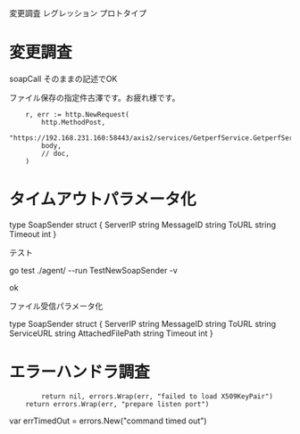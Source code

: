 変更調査
レグレッション
プロトタイプ

# 変更調査

soapCall そのままの記述でOK

ファイル保存の指定件古澤です。お疲れ様です。

```golang
    r, err := http.NewRequest(
        http.MethodPost,
        "https://192.168.231.160:58443/axis2/services/GetperfService.GetperfServiceHttpsSoap11Endpoint/",
        body,
        // doc,
    )
```


# タイムアウトパラメータ化

type SoapSender struct {
    ServerIP  string
    MessageID string
    ToURL     string
    Timeout   int
}

テスト

go test ./agent/ --run TestNewSoapSender -v

ok

ファイル受信パラメータ化

type SoapSender struct {
    ServerIP         string
    MessageID        string
    ToURL            string
    ServiceURL       string
    AttachedFilePath string
    Timeout          int
}

# エラーハンドラ調査

            return nil, errors.Wrap(err, "failed to load X509KeyPair")
        return errors.Wrap(err, "prepare listen port")

var errTimedOut = errors.New("command timed out")

